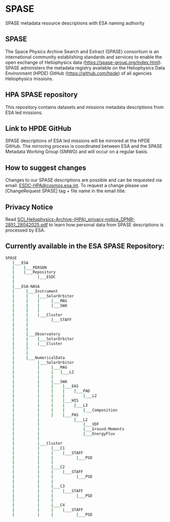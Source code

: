 # SPASE
SPASE metadata resource descriptions with ESA naming authority




## SPASE
The Space Physics Archive Search and Extract (SPASE) consortium is an international community establishing standards and services to enable the open exchange of Heliophysics data (https://spase-group.org/index.html). SPASE administers the metadata registry available on the Heliophysics Data Environment (HPDE) GitHub (https://github.com/hpde) of all agencies Heliophysics missions.

## HPA SPASE repository
This repository contains datasets and missions metadata descriptions from ESA led missions.

## Link to HPDE GitHub
SPASE descriptions of ESA led missions will be mirrored at the HPDE GitHub. The mirroring process is coordinated between ESA and the SPASE Metadata Working Group (SMWG) and will occur on a regular basis.

## How to suggest changes
Changes to our SPASE descriptions are possible and can be requested via email: ESDC-HPA@cosmos.esa.int. To request a change please use [ChangeRequest SPASE] tag + file name in the email title.

## Privacy Notice
Read [SCI_Heliophysics-Archive-(HPA)_privacy-notice_DPNR-2851_28042025.pdf](https://github.com/HPA-ESDC-ESA-INT/SPASE/blob/main/SCI_Heliophysics-Archive-(HPA)_privacy-notice_DPNR-2851_28042025.pdf) to learn how personal data from SPASE descriptions is processed by ESA.

## Currently available in the ESA SPASE Repository:

```bash
SPASE
   |___ESA
   |    |___PERSON
   |    |___Repository
   |          |___ESDC   
   |
   |___ESA-NASA
   |     |___Instrument
   |     |    |___SolarOrbiter
   |     |    |     |___MAG
   |     |    |     |___SWA   
   |     |    |
   |     |    |___Cluster
   |     |          |___STAFF
   |     |
   |     |   
   |     |___Observatory
   |     |    |___SolarOrbiter
   |     |    |___Cluster   
   |     |   
   |     |   
   |     |___NumericalData
   |          |___SolarOrbiter
   |          |     |___MAG
   |          |     |   |___L2
   |          |     |        
   |          |     |___SWA   
   |          |     |    |___EAS
   |          |     |    |    |___PAD
   |          |     |    |        |___L2
   |          |     |    |___HIS
   |          |     |    |    |___L3
   |          |     |    |        |___Composition   
   |          |     |    |___PAS
   |          |               |___L2
   |          |                   |___VDF
   |          |                   |___Ground-Moments   
   |          |                   |___EnergyFlux
   |          |
   |          |___Cluster
   |          |     |___C1
   |          |     |    |___STAFF
   |          |     |          |___PSD  
   |          |     |
   |          |     |___C2
   |          |     |    |___STAFF
   |          |     |          |___PSD  
   |          |     |
   |          |     |___C3
   |          |     |    |___STAFF
   |          |     |          |___PSD  
   |          |     |
   |          |     |___C4
   |          |     |    |___STAFF
   |          |     |          |___PSD  
        
  
   
      	

```
